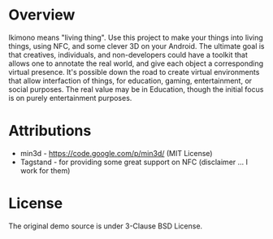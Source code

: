 Overview
========

Ikimono means "living thing".  Use this project to make your things into living things, using NFC, and some clever 3D on your Android.  The ultimate goal is that creatives, individuals, and non-developers could have a toolkit that allows one to annotate the real world, and give each object a corresponding virtual presence.  It's possible down the road to create virtual environments that allow interfaction of things, for education, gaming, entertainment, or social purposes.  The real value may be in Education, though the initial focus is on purely entertainment purposes.

Attributions
============

* min3d - https://code.google.com/p/min3d/ (MIT License)
* Tagstand - for providing some great support on NFC (disclaimer ... I work for them)

License
========

The original demo source is under 3-Clause BSD License.